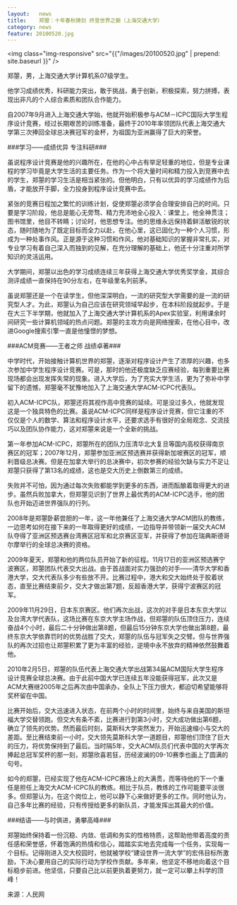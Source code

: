 ```yaml
---
layout:   news
title:    郑曌：十年春秋铸剑 终登世界之巅（上海交通大学）
category: news
feature: 20100520.jpg
---
```


<img class="img-responsive" src="{{"/images/20100520.jpg" | prepend: site.baseurl }}" />

郑曌，男，上海交通大学计算机系07级学生。

他学习成绩优秀，科研能力突出，敢于挑战，勇于创新，积极探索，努力拼搏，表现出非凡的个人综合素质和团队合作能力。

自2007年9月进入上海交通大学始，他就开始积极参与ACM－ICPC国际大学生程序设计竞赛，经过长期艰苦的训练准备，最终于2010年率领团队代表上海交通大学第三次捧回全球总决赛冠军的金杯，为祖国为亚洲赢得了巨大的荣誉。

###学习——成绩优异 专注科研###

虽说程序设计竞赛是他的兴趣所在，在他的心中占有举足轻重的地位，但是专业课程的学习毕竟是大学生活的主要任务。作为一个将大量时间和精力投入到竞赛中去的学生，郑曌的学习生活是相当紧张的。但他明白，只有以优异的学习成绩作为后盾，才能放开手脚，全力投身到程序设计竞赛中去。

紧张的竞赛日程加之繁忙的训练计划，促使郑曌必须学会合理安排自己的时间。只要是学习阶段，他总是能心无旁骛、精力充沛地全心投入：课堂上，他全神贯注；图书馆里，他目不转睛；讨论时，他思想专注。他的思维永远保持着鲜活敏锐的状态，随时随地为了既定目标而全力以赴，在他心里，这已固化为一种个人习惯，形成为一种处事作风。正是源于这种习惯和作风，他对基础知识的掌握非常扎实，对专业学习有着自己深入而独到的见解，在充分理解的基础上，他还十分注重对所学知识的灵活运用。

大学期间，郑曌以出色的学习成绩连续三年获得上海交通大学优秀奖学金，其综合测评成绩一直保持在90分左右，在年级里名列前茅。

虽说郑曌还是一个在读学生，但他深深明白，一流的研究型大学需要的是一流的研究型人才。为此，郑曌认为自己应该在研究领域早起步，在本科阶段就起步。于是在大三下半学期，他就加入了上海交通大学计算机系的Apex实验室，利用课余时间研究一些计算机领域的热点问题。郑曌的主攻方向是网络搜索，在他心目中，改进Google搜索引擎一直是他憧憬的梦想。

###ACM竞赛——王者之师 战绩卓著###

中学时代，开始接触计算机世界的郑曌，逐渐对程序设计产生了浓厚的兴趣，也多次参加中学生程序设计竞赛。可是，那时的他还极度缺乏应赛经验，每到重要比赛现场都会出现发挥失常的现象。进入大学后，为了充实大学生活，更为了弥补中学留下的遗憾，郑曌毫不犹豫地加入了上海交通大学ACM-ICPC代表队。

初入ACM-ICPC队，郑曌还将其视作高中竞赛的延续。可是没过多久，他就发现这是一个独具特色的比赛。虽说ACM-ICPC同样是程序设计竞赛，但它注重的不仅仅是个人的数学、算法和程序设计水平，还要求选手有很好的全局观念、交流技巧以及团队协作能力，这对郑曌来说是一个全新的挑战。

第一年参加ACM-ICPC，郑曌所在的团队力压清华北大复旦等国内高校获得南京赛区的冠军；2007年12月，郑曌参加亚洲区预选赛并获得新加坡赛区的冠军，顺利晋级总决赛。但是在加拿大举行的总决赛中，初次参赛的经验欠缺与实力不足让郑曌只获得了第13名的成绩，这也是交大历史上倒数第三的成绩。

失败并不可怕，因为通过每次失败都能学到更多的东西，进而酝酿着取得更大的进步。虽然兵败加拿大，但郑曌见识到了世界上最优秀的ACM-ICPC选手，他的团队也开始迈进世界强队的行列。

2008年是郑曌卧薪尝胆的一年，这一年他兼任了上海交通大学ACM团队的教练，一边思考如何在接下来的一年取得更好的成绩，一边指导并带领新一届交大ACM队夺得了亚洲区预选赛台湾赛区冠军和北京赛区亚军，并获得了参加在瑞典斯德哥尔摩举行的全球总决赛的资格。

2009年夏天，郑曌和他的两位队员开始了新的征程。11月17日的亚洲区预选赛宁波赛区，郑曌团队代表交大出战。由于首战面对实力强劲的对手——清华大学和香港大学，交大代表队多少有些放不开。比赛过程中，港大和交大始终处于胶着状态，直至比赛结束前夕，交大才做出第7题，反超香港大学，获得宁波赛区的冠军。

2009年11月29日，日本东京赛区。他们再次出战，这次的对手是日本东京大学以及台湾大学代表队，这场比赛在东京大学主场作战，但郑曌的队伍顶住压力，连续奋战4个小时，最后二十分钟做出第8题，但最后15分钟东京大学也做出第8题，最终东京大学依靠罚时的优势战胜了交大，郑曌的队伍与冠军失之交臂。但与世界强队的再次过招也让郑曌积累了更为丰富的经验，逆境中永不放弃的精神依然鼓舞着他。

2010年2月5日，郑曌的队伍代表上海交通大学出战第34届ACM国际大学生程序设计竞赛全球总决赛。由于此前中国大学已连续五年没能获得冠军，此次又是ACM大赛继2005年之后再次由中国承办，全队上下压力很大，都迫切希望能够将奖杯留在中国。

比赛开始后，交大迅速进入状态，在前两个小时的时间里，始终与来自美国的斯坦福大学交替领跑。但交大有条不紊，比赛进行到第3小时，交大成功做出第6题，确立了领先的优势。然而最后时刻，莫斯科大学突然发力，开始迅速缩小与交大的差距。至比赛结束前一小时，交大领先莫斯科大学一道题目，郑曌他们顶住了巨大的压力，将优势保持到了最后。当时隔5年，交大ACM队员们代表中国的大学再次捧起总冠军奖杯的那一刻，郑曌欣喜若狂，历经波澜的09-10赛季也画上了圆满的句号。

如今的郑曌，已经实现了他在ACM-ICPC赛场上的大满贯，而等待他的下一个重任是担任上海交大ACM-ICPC队的教练。相比于队员，教练的工作可能要平淡很多。但郑曌认为，在这个岗位上，他可以静下心来做好更多的工作。同时他认为，自己多年比赛的经验，只有传授给更多的新队员，才能发挥出其最大的价值。

###结语——与时俱进，勇攀高峰###

郑曌始终保持着一份沉稳、内敛、低调和务实的性格特质，这帮助他带着高度的责任感和荣誉感，怀着饱满的热情和信心，踏踏实实地去完成每一个任务，实现每一个目标。记得刚进入交大校园时，他就被学校“建设世界一流大学”的宏伟目标所激励，下决心要用自己的实际行动为学校作贡献。多年来，他坚定不移地向着这个目标稳步前进。他坚信，只要自己比以前更执着更努力，就一定可以攀上科学的顶峰！

<p class="author">来源：人民网</p>
